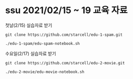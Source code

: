 # ssu 2021/02/15 ~ 19 교육 자료  
첫날(2/15) 실습자료 받기
```
git clone https://github.com/starcell/edu-1-spam.git
```
```
./edu-1-spam/edu-spam-notebook.sh
```

수요일(2/17) 실습자료 받기
```
git clone https://github.com/starcell/edu-2-movie.git
```
```
./edu-2-movie/edu-movie-notebook.sh
```


